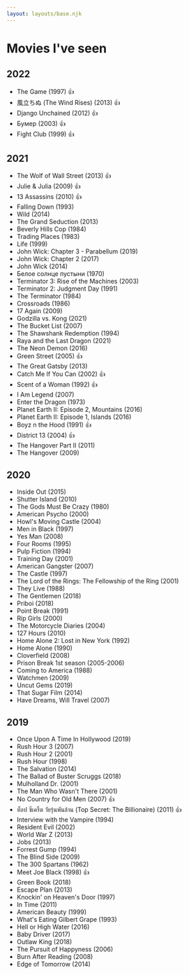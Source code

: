 ```yaml
---
layout: layouts/base.njk
---
```


# Movies I've seen
## 2022
<div class="movies">
  <ul class="movies__list">
    <li class="movies__item">The Game (1997)
      <span class="comment">👍</span>
    </li>
    <li class="movies__item">風立ちぬ (The Wind Rises) (2013)
      <span class="comment">👍</span>
    </li>
    <li class="movies__item movies__item--eng">Django Unchained (2012)
      <span class="comment">👍</span>
    </li>
    <li class="movies__item">Бумер (2003)
      <span class="comment">👍</span>
    </li>
    <li class="movies__item movies__item--eng">Fight Club (1999)
      <span class="comment">👍</span>
    </li>
  </ul>
</div>

## 2021
<div class="movies">
  <ul class="movies__list">
    <li class="movies__item movies__item--eng">The Wolf of Wall Street (2013)
      <span class="comment">👍</span>
    </li>
    <li class="movies__item movies__item--eng">Julie & Julia (2009)
      <span class="comment">👍</span>
    </li>
    <li class="movies__item">13 Assassins (2010)
      <span class="comment">👍</span>
    </li>
    <li class="movies__item movies__item--eng">Falling Down (1993)</li>
    <li class="movies__item movies__item--eng">Wild (2014)</li>
    <li class="movies__item movies__item--eng">The Grand Seduction (2013)</li>
    <li class="movies__item movies__item--eng">Beverly Hills Cop (1984)</li>
    <li class="movies__item movies__item--eng">Trading Places (1983)</li>
    <li class="movies__item movies__item--eng">Life (1999)</li>
    <li class="movies__item movies__item--eng">John Wick: Chapter 3 - Parabellum (2019)</li>
    <li class="movies__item movies__item--eng">John Wick: Chapter 2 (2017)</li>
    <li class="movies__item movies__item--eng">John Wick (2014)</li>
    <li class="movies__item">Белое солнце пустыни (1970)</li>
    <li class="movies__item movies__item--eng">Terminator 3: Rise of the Machines (2003)</li>
    <li class="movies__item movies__item--eng">Terminator 2: Judgment Day (1991)</li>
    <li class="movies__item movies__item--eng">The Terminator (1984)</li>
    <li class="movies__item movies__item--eng">Crossroads (1986)</li>
    <li class="movies__item movies__item--eng">17 Again (2009)</li>
    <li class="movies__item movies__item--eng">Godzilla vs. Kong (2021)</li>
    <li class="movies__item movies__item--eng">The Bucket List (2007)</li>
    <li class="movies__item movies__item--eng">The Shawshank Redemption (1994)</li>
    <li class="movies__item movies__item--eng">Raya and the Last Dragon (2021)</li>
    <li class="movies__item movies__item--eng">The Neon Demon (2016)</li>
    <li class="movies__item movies__item--eng">Green Street (2005)
      <span class="comment">👍</span>
    </li>
    <li class="movies__item movies__item--eng">The Great Gatsby (2013)</li>
    <li class="movies__item movies__item--eng">Catch Me If You Can (2002)
      <span class="comment">👍</span>
    </li>
    <li class="movies__item movies__item--eng">Scent of a Woman (1992)
      <span class="comment">👍</span>
    </li>
    <li class="movies__item movies__item--eng">I Am Legend (2007)</li>
    <li class="movies__item movies__item--eng">Enter the Dragon (1973)</li>
    <li class="movies__item movies__item--eng">Planet Earth II: Episode 2, Mountains (2016)</li>
    <li class="movies__item movies__item--eng">Planet Earth II: Episode 1, Islands (2016)</li>
    <li class="movies__item">Boyz n the Hood (1991)
      <span class="comment">👍</span>
    </li>
    <li class="movies__item">District 13 (2004)
      <span class="comment">👍</span>
    </li>
    <li class="movies__item movies__item--eng">The Hangover Part II (2011)</li>
    <li class="movies__item movies__item--eng">The Hangover (2009)</li>
  </ul>
</div>

## 2020
<div class="movies">
  <ul class="movies__list">
    <li class="movies__item movies__item--eng">Inside Out (2015)</li>
    <li class="movies__item movies__item--eng">Shutter Island (2010)</li>
    <li class="movies__item movies__item--eng">The Gods Must Be Crazy (1980)</li>
    <li class="movies__item movies__item--eng">American Psycho (2000)</li>
    <li class="movies__item">Howl's Moving Castle (2004)</li>
    <li class="movies__item movies__item--eng">Men in Black (1997)</li>
    <li class="movies__item movies__item--eng">Yes Man (2008)</li>
    <li class="movies__item movies__item--eng">Four Rooms (1995)</li>
    <li class="movies__item movies__item--eng">Pulp Fiction (1994)</li>
    <li class="movies__item movies__item--eng">Training Day (2001)</li>
    <li class="movies__item movies__item--eng">American Gangster (2007)</li>
    <li class="movies__item movies__item--eng">The Castle (1997)</li>
    <li class="movies__item movies__item--eng">The Lord of the Rings: The Fellowship of the Ring (2001)</li>
    <li class="movies__item movies__item--eng">They Live (1988)</li>
    <li class="movies__item movies__item--eng">The Gentlemen (2018)</li>
    <li class="movies__item">Priboi (2018)</li>
    <li class="movies__item movies__item--eng">Point Break (1991)</li>
    <li class="movies__item">Rip Girls (2000)</li>
    <li class="movies__item">The Motorcycle Diaries (2004)</li>
    <li class="movies__item movies__item--eng">127 Hours (2010)</li>
    <li class="movies__item movies__item--eng">Home Alone 2: Lost in New York (1992)</li>
    <li class="movies__item movies__item--eng">Home Alone (1990)</li>
    <li class="movies__item movies__item--eng">Cloverfield (2008)</li>
    <li class="movies__item movies__item--eng">Prison Break 1st season (2005-2006)</li>
    <li class="movies__item movies__item--eng">Coming to America (1988)</li>
    <li class="movies__item movies__item--eng">Watchmen (2009)</li>
    <li class="movies__item movies__item--eng">Uncut Gems (2019)</li>
    <li class="movies__item">That Sugar Film (2014)</li>
    <li class="movies__item movies__item--eng">Have Dreams, Will Travel (2007)</li>
  </ul>
</div>

## 2019
<div class="movies">
  <ul class="movies__list">
    <li class="movies__item movies__item--eng">Once Upon A Time In Hollywood (2019)</li>
    <li class="movies__item movies__item--eng">Rush Hour 3 (2007)</li>
    <li class="movies__item movies__item--eng">Rush Hour 2 (2001)</li>
    <li class="movies__item movies__item--eng">Rush Hour (1998)</li>
    <li class="movies__item movies__item--eng">The Salvation (2014)</li>
    <li class="movies__item movies__item--eng">The Ballad of Buster Scruggs (2018)</li>
    <li class="movies__item movies__item--eng">Mulholland Dr. (2001)</li>
    <li class="movies__item movies__item--eng">The Man Who Wasn't There (2001)</li>
    <li class="movies__item movies__item--eng">No Country for Old Men (2007)
      <span class="comment">👍</span>
    </li>
    <li class="movies__item">ท็อป ซีเคร็ต วัยรุ่นพันล้าน (Top Secret: The Billionaire) (2011)
      <span class="comment">👍</span>
    </li>
    <li class="movies__item movies__item--eng">Interview with the Vampire (1994)</li>
    <li class="movies__item movies__item--eng">Resident Evil (2002)</li>
    <li class="movies__item movies__item--eng">World War Z (2013)</li>
    <li class="movies__item movies__item--eng">Jobs (2013)</li>
    <li class="movies__item movies__item--eng">Forrest Gump (1994)</li>
    <li class="movies__item movies__item--eng">The Blind Side (2009)</li>
    <li class="movies__item movies__item--eng">The 300 Spartans (1962)</li>
    <li class="movies__item movies__item--eng">Meet Joe Black (1998)
      <span class="comment">👍</span>
    </li>
    <li class="movies__item movies__item--eng">Green Book (2018)</li>
    <li class="movies__item movies__item--eng">Escape Plan (2013)</li>
    <li class="movies__item">Knockin' on Heaven's Door (1997)</li>
    <li class="movies__item movies__item--eng">In Time (2011)</li>
    <li class="movies__item movies__item--eng">American Beauty (1999)</li>
    <li class="movies__item movies__item--eng">
      What's Eating Gilbert Grape (1993)
    </li>
    <li class="movies__item movies__item--eng">
      Hell or High Water (2016)
    </li>
    <li class="movies__item movies__item--eng">Baby Driver (2017)</li>
    <li class="movies__item movies__item--eng">Outlaw King (2018)</li>
    <li class="movies__item movies__item--eng">
      The Pursuit of Happyness (2006)
    </li>
    <li class="movies__item movies__item--eng">
      Burn After Reading (2008)
    </li>
    <li class="movies__item movies__item--eng">Edge of Tomorrow (2014)</li>
  </ul>
</div>
